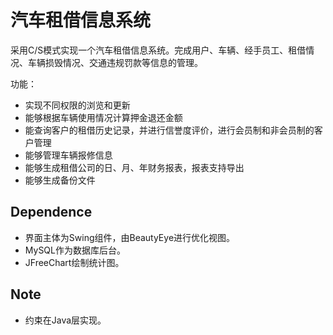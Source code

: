 # 汽车租借信息系统
采用C/S模式实现一个汽车租借信息系统。完成用户、车辆、经手员工、租借情况、车辆损毁情况、交通违规罚款等信息的管理。

功能：
 - 实现不同权限的浏览和更新
 - 能够根据车辆使用情况计算押金退还金额
 - 能查询客户的租借历史记录，并进行信誉度评价，进行会员制和非会员制的客户管理
 - 能够管理车辆报修信息
 - 能够生成租借公司的日、月、年财务报表，报表支持导出
 - 能够生成备份文件

 ## Dependence
 - 界面主体为Swing组件，由BeautyEye进行优化视图。
 - MySQL作为数据库后台。
 - JFreeChart绘制统计图。

 ## Note
 - 约束在Java层实现。
